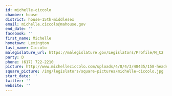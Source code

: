 ```yaml
---
id: michelle-ciccolo
chamber: house
district: house-15th-middlesex
email: michelle.ciccolo@mahouse.gov
end_date: ''
facebook: ''
first_name: Michelle
hometown: Lexington
last_name: Ciccolo
malegislature_url: https://malegislature.gov/Legislators/Profile/M_C2
party: D
phone: (617) 722-2210
picture: http://www.michelleciccolo.com/uploads/4/8/4/3/48435/158-headshot-ciccolo-orig_orig.jpg
square_picture: /img/legislators/square-pictures/michelle-ciccolo.jpg
start_date: ''
twitter: ''
website: ''
---
```

